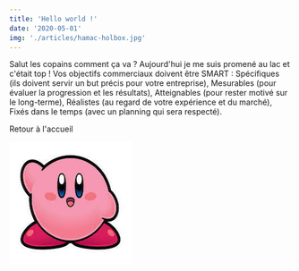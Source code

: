 ```yaml
---
title: 'Hello world !'
date: '2020-05-01'
img: './articles/hamac-holbox.jpg'
---
```

Salut les copains comment ça va ?
Aujourd'hui je me suis promené au lac et c'était top !
Vos objectifs commerciaux doivent être SMART :
Spécifiques (ils doivent servir un but précis pour votre entreprise),
Mesurables (pour évaluer la progression et les résultats),
Atteignables (pour rester motivé sur le long-terme),
Réalistes (au regard de votre expérience et du marché),
Fixés dans le temps (avec un planning qui sera respecté).  

<Link to='/'>Retour à l'accueil</Link>

![Kirby](./kirby.jpeg)